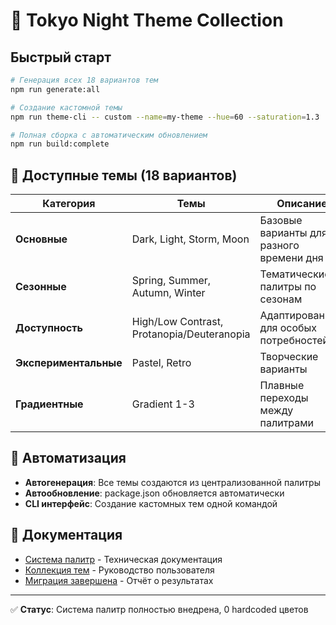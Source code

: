 # 🌃 Tokyo Night Theme Collection

## Быстрый старт

```bash
# Генерация всех 18 вариантов тем
npm run generate:all

# Создание кастомной темы
npm run theme-cli -- custom --name=my-theme --hue=60 --saturation=1.3

# Полная сборка с автоматическим обновлением
npm run build:complete
```

## 🎨 Доступные темы (18 вариантов)

| Категория | Темы | Описание |
|-----------|------|----------|
| **Основные** | Dark, Light, Storm, Moon | Базовые варианты для разного времени дня |
| **Сезонные** | Spring, Summer, Autumn, Winter | Тематические палитры по сезонам |
| **Доступность** | High/Low Contrast, Protanopia/Deuteranopia | Адаптированные для особых потребностей |
| **Экспериментальные** | Pastel, Retro | Творческие варианты |
| **Градиентные** | Gradient 1-3 | Плавные переходы между палитрами |

## 🚀 Автоматизация

- **Автогенерация**: Все темы создаются из централизованной палитры
- **Автообновление**: package.json обновляется автоматически
- **CLI интерфейс**: Создание кастомных тем одной командой

## 📖 Документация

- [Система палитр](docs/PALETTE_SYSTEM.md) - Техническая документация
- [Коллекция тем](docs/THEME_COLLECTION.md) - Руководство пользователя
- [Миграция завершена](analysis/MIGRATION_COMPLETED.md) - Отчёт о результатах

---

✅ **Статус**: Система палитр полностью внедрена, 0 hardcoded цветов
